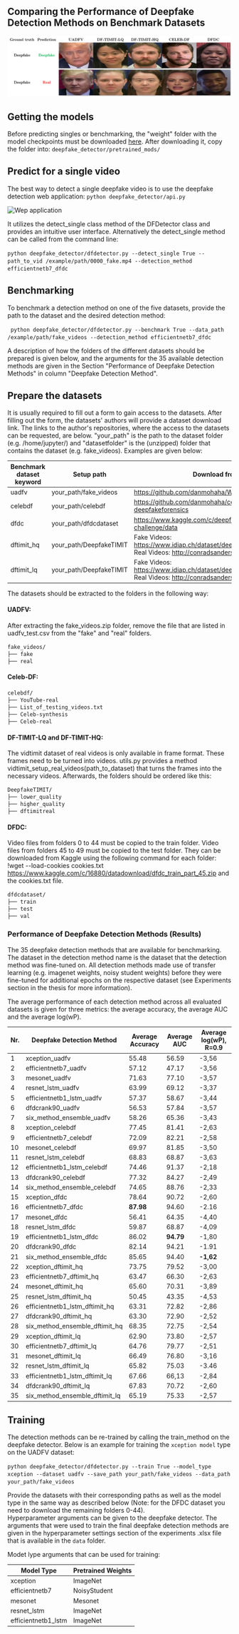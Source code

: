 [//]: # (Image References)
[webapp]: https://github.com/CatoGit/Comparing-the-Performance-of-Deepfake-Detection-Methods-on-Benchmark-Datasets/blob/master/webapp.PNG "webapp"
[dfdetect]: https://github.com/CatoGit/Comparing-the-Performance-of-Deepfake-Detection-Methods-on-Benchmark-Datasets/blob/master/efficientnetb7-on-all-datasets.png "dfdetect"

## Comparing the Performance of Deepfake Detection Methods on Benchmark Datasets

![Deepfake detection][dfdetect]

## Getting the models

Before predicting singles or benchmarking, the "weight" folder with the model checkpoints must be downloaded [here](https://drive.google.com/drive/u/0/folders/1C9T07evRE7S5rFa5H0SmdjCpLsR9Cqa4). After downloading it, copy the folder into:
```deepfake_detector/pretrained_mods/```

## Predict for a single video

The best way to detect a single deepfake video is to use the deepfake detection web application:
```python deepfake_detector/api.py``` 

![Wep application][webapp]

It utilizes the detect_single class method of the DFDetector class and provides an intuitive user interface. Alternatively the detect_single method can be called from the command line:

```python deepfake_detector/dfdetector.py --detect_single True --path_to_vid /example/path/0000_fake.mp4 --detection_method efficientnetb7_dfdc```

## Benchmarking

To benchmark a detection method on one of the five datasets, provide the path to the dataset and the desired detection method:

``` python deepfake_detector/dfdetector.py --benchmark True --data_path /example/path/fake_videos --detection_method efficientnetb7_dfdc```

A description of how the folders of the different datasets should be prepared is given below, and the arguments for the 35 available detection methods are given in the Section "Performance of Deepfake Detection Methods" in column "Deepfake Detection Method".

## Prepare the datasets

It is usually required to fill out a form to gain access to the datasets. After filling out the form, the datasets' authors will provide a dataset download link. The links to the author's repositories, where the access to the datasets can be requested, are below.
"your_path" is the path to the dataset folder (e.g. /home/jupyter/) and "datasetfolder" is the (unzipped) folder that contains the dataset (e.g. fake_videos). Examples are given below:

| Benchmark dataset keyword| Setup path | Download from |
| ------------- | ------------- | ------------- |
| uadfv  | your_path/fake_videos   | https://github.com/danmohaha/WIFS2018_In_Ictu_Oculi |
| celebdf  | your_path/celebdf  |https://github.com/danmohaha/celeb-deepfakeforensics|
| dfdc  | your_path/dfdcdataset   |https://www.kaggle.com/c/deepfake-detection-challenge/data|
| dftimit_hq | your_path/DeepfakeTIMIT  |Fake Videos: https://www.idiap.ch/dataset/deepfaketimit <br/> Real Videos: http://conradsanderson.id.au/vidtimit/|
| dftimit_lq  | your_path/DeepfakeTIMIT  |Fake Videos: https://www.idiap.ch/dataset/deepfaketimit <br/> Real Videos: http://conradsanderson.id.au/vidtimit/|

The datasets should be extracted to the folders in the following way:

#### UADFV:
After extracting the fake_videos.zip folder, remove the file that are listed in uadfv_test.csv from the "fake" and "real" folders.
```
fake_videos/
├── fake
├── real

```
#### Celeb-DF:
```
celebdf/
├── YouTube-real
├── List_of_testing_videos.txt
├── Celeb-synthesis
├── Celeb-real
```
#### DF-TIMIT-LQ and DF-TIMIT-HQ:
The vidtimit dataset of real videos is only available in frame format. These frames need to be turned into videos. utils.py provides a method vidtimit_setup_real_videos(path_to_dataset) that turns the frames into the necessary videos. Afterwards, the folders should be ordered like this:
```
DeepfakeTIMIT/
├── lower_quality
├── higher_quality
├── dftimitreal
```
#### DFDC:
Video files from folders 0 to 44 must be copied to the train folder. Video files from folders 45 to 49 must be copied to the test folder. They can be downloaded from Kaggle using the following command for each folder: !wget --load-cookies cookies.txt https://www.kaggle.com/c/16880/datadownload/dfdc_train_part_45.zip and the cookies.txt file.
```
dfdcdataset/
├── train
├── test
├── val
```

### Performance of Deepfake Detection Methods (Results) 

The 35 deepfake detection methods that are available for benchmarking. The dataset in the detection method name is the dataset that the detection method was fine-tuned on. All detection methods made use of transfer learning (e.g. imagenet weights, noisy student weights) before they were fine-tuned for additional epochs on the respective dataset (see Experiments section in the thesis for more information).

The average performance of each detection method across all evaluated datasets is given for three metrics: the average accuracy, the average AUC and the average log(wP). 

|Nr.| Deepfake Detection Method | Average Accuracy | Average AUC | Average log(wP), R=0.9|
| -------------| ------------- | ------------- | ------------- |------------- |
|1 |xception_uadfv |  55.48|56.59|-3,56|
| 2|efficientnetb7_uadfv |57.12|47.17|-3,56|
|3 |mesonet_uadfv | 71.63|77.10|-3,57|
| 4|resnet_lstm_uadfv | 63.99|69.12|-3,37|
|5 |efficientnetb1_lstm_uadfv | 57.37|58.67|-3,44|
| 6|dfdcrank90_uadfv | 56.53|57.84|-3,57|
|7 |six_method_ensemble_uadfv | 58.26|65.36|-3,43|
| 8|xception_celebdf |  77.45|81.41|-2,63|
|9 |efficientnetb7_celebdf |72.09| 82.21|-2,58|
|10 |mesonet_celebdf | 69.97|81.85|-3,50|
|11 |resnet_lstm_celebdf | 68.83|68.87|-3,63|
|12 |efficientnetb1_lstm_celebdf | 74.46|91.37|-2,18|
| 13|dfdcrank90_celebdf | 77.32|84.27|-2,49|
| 14|six_method_ensemble_celebdf | 74.65|88.76|-2,33|
| 15|xception_dfdc | 78.64|90.72|-2,60|
| 16|efficientnetb7_dfdc | **87.98**|94.60|-2.16|
| 17|mesonet_dfdc | 56.41|64.35|-4,40|
| 18|resnet_lstm_dfdc | 59.87|68.87|-4,09|
| 19|efficientnetb1_lstm_dfdc |86.02|**94.79**|-1,80|
| 20|dfdcrank90_dfdc| 82.14|94.21|-1.91|
|21|six_method_ensemble_dfdc |85.65|94.40|**-1,62**|
|22 |xception_dftimit_hq| 73.75|79.52|-3,00|
| 23|efficientnetb7_dftimit_hq| 63.47|66.30|-2,63|
| 24|mesonet_dftimit_hq | 65.60|70.31|-3,89|
|25 |resnet_lstm_dftimit_hq | 50.45|43.35|-4,53|
|26 |efficientnetb1_lstm_dftimit_hq | 63.31|72.82|-2,86|
|27 |dfdcrank90_dftimit_hq | 63.30|72.90|-2,52|
| 28|six_method_ensemble_dftimit_hq| 68.35|72.75|-2,54|
|29 |xception_dftimit_lq| 62.90| 73.80| -2,57|
| 30|efficientnetb7_dftimit_lq| 64.76|79.77|-2,51|
| 31|mesonet_dftimit_lq | 66.49 |76.80|-3,16|
|32 |resnet_lstm_dftimit_lq |65.82|75.03|-3.46|
| 33|efficientnetb1_lstm_dftimit_lq | 67.66|66,13|-2,84|
|34 |dfdcrank90_dftimit_lq | 67.83|70.72|-2,60|
|35 |six_method_ensemble_dftimit_lq| 65.19|75.33|-2,57|

## Training

The detection methods can be re-trained by calling the train_method on the deepfake detector. Below is an example for training the `xception model` type on the UADFV dataset:

`python deepfake_detector/dfdetector.py --train True --model_type xception --dataset uadfv --save_path your_path/fake_videos --data_path your_path/fake_videos ` 

Provide the datasets with their corresponding paths as well as the model type in the same way as described below (Note: for the DFDC dataset you need to download the remaining folders 0-44).  
Hyperparameter arguments can be given to the deepfake detector. The arguments that were used to train the final deepfake detection methods are given in the hyperparameter settings section of the experiments .xlsx file that is available in the `data` folder.
                  
Modet lype arguments that can be used for training:

| Model Type | Pretrained Weights | 
| ------------- | ------------- | 
|xception| ImageNet|
|efficientnetb7| NoisyStudent|
|mesonet|Mesonet|
|resnet_lstm| ImageNet|
|efficientnetb1_lstm| ImageNet|




